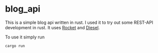 # blog_api

This is a simple blog api written in rust. I used it to try out some REST-API development in rust. It uses [Rocket](https://rocket.rs/) and [Diesel](https://diesel.rs/).

To use it simply run

``` bash
cargo run
```
